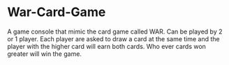 # War-Card-Game
A game console that mimic the card game called WAR. Can be played by 2 or 1 player.  Each player are asked to draw a card at the same time and the player with the higher card will earn both cards. Who ever cards won greater will win the game.  
